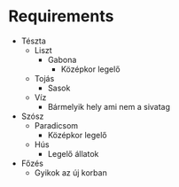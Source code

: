 # Requirements
- Tészta
	- Liszt
		- Gabona
			- Középkor legelő
	- Tojás
		- Sasok
	- Víz
		- Bármelyik hely ami nem a sivatag
- Szósz
	- Paradicsom
		- Középkor legelő
	- Hús
		- Legelő állatok
- Főzés
	- Gyikok az új korban